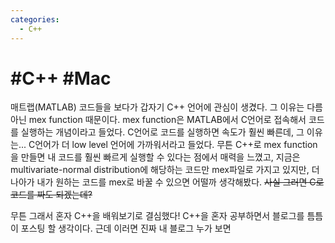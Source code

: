 ```yaml
---
categories:
  - C++
---
```


# #C++ #Mac

매트랩(MATLAB) 코드들을 보다가 갑자기 C++ 언어에 관심이 생겼다. 그 이유는 다름아닌 mex function 때문이다. mex function은 MATLAB에서 C언어로 접속해서 코드를 실행하는 개념이라고 들었다. C언어로 코드를 실행하면 속도가 훨씬 빠른데, 그 이유는... C언어가 더 low level 언어에 가까워서라고 들었다. 무튼 C++로 mex function을 만들면 내 코드를 훨씬 빠르게 실행할 수 있다는 점에서 매력을 느꼈고, 지금은 multivariate-normal distribution에 해당하는 코드만 mex파일로 가지고 있지만, 더 나아가 내가 원하는 코드를 mex로 바꿀 수 있으면 어떨까 생각해봤다. ~~사실 그러면 C로 코드를 짜도 되겠는데?~~

무튼 그래서 혼자 C++을 배워보기로 결심했다! C++을 혼자 공부하면서 블로그를 틈틈이 포스팅 할 생각이다. 근데 이러면 진짜 내 블로그 누가 보면 
<!--stackedit_data:
eyJoaXN0b3J5IjpbMTU2MDM2MDgxMl19
-->